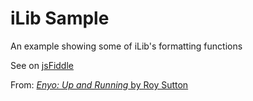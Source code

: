 iLib Sample
===========

An example showing some of iLib's formatting functions

See on [jsFiddle](http://jsfiddle.net/gh/get/enyo/nightly/dependencies/iLib/Enyo-UpAndRunning/jsFiddle/tree/master/iLib)

From: [_Enyo: Up and Running_ by Roy Sutton](http://shop.oreilly.com/product/0636920027751.do)
